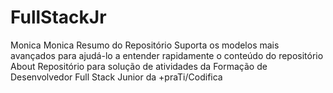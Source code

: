 # FullStackJr
Monica Monica Resumo do Repositório Suporta os modelos mais avançados para ajudá-lo a entender rapidamente o conteúdo do repositório About Repositório para solução de atividades da Formação de Desenvolvedor Full Stack Junior da +praTi/Codifica
